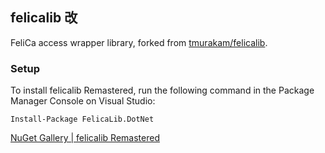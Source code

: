 ## felicalib 改

FeliCa access wrapper library, forked from [tmurakam/felicalib](https://github.com/tmurakam/felicalib).

### Setup
To install felicalib Remastered, run the following command in the Package Manager Console on Visual Studio:

```
Install-Package FelicaLib.DotNet
```

[NuGet Gallery | felicalib Remastered](https://www.nuget.org/packages/FelicaLib.DotNet/)
